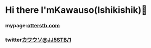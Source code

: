 # Hi there I'mKawauso(Ishikishik)👋

### mypage:[otterstb.com](https://practice.otterstb.com)

### twitter[カワウソ@JJ5STB/1](https://x.com/bluepho353181/status/1835942255351525413)
<!--
**Ishikishik/Ishikishik** is a ✨ _special_ ✨ repository because its `README.md` (this file) appears on your GitHub profile.

Here are some ideas to get you started:

- 🔭 I’m currently working on ...
- 🌱 I’m currently learning ...
- 👯 I’m looking to collaborate on ...
- 🤔 I’m looking for help with ...
- 💬 Ask me about ...
- 📫 How to reach me: ...
- 😄 Pronouns: ...
- ⚡ Fun fact: ...
-->
